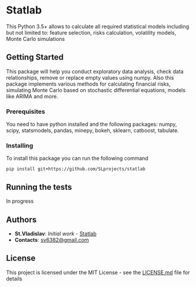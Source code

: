 # Statlab

This Python 3.5+ allows to calculate all required statistical models including but not limited to: feature selection, risks calculation, volatility models, Monte Carlo simulations

## Getting Started

This package will help you conduct exploratory data analysis, check data relationships, remove or replace empty values using numpy. Also this package implements various methods for calculating financial risks, simulating Monte Carlo based on stochastic differential equations, models like ARIMA and more.

### Prerequisites

You need to have python installed and the following packages: numpy, scipy, statsmodels, pandas, minepy, bokeh, sklearn, catboost, tabulate.

### Installing

To install this package you can run the following command

```
pip install git+https://github.com/SLprojects/statlab
```

## Running the tests

In progress

## Authors

* **St.Vladislav**: *Initial work* - [Statlab](https://github.com/SLprojects/statlab)
* **Contacts**: sv6382@gmail.com


## License

This project is licensed under the MIT License - see the [LICENSE.md](LICENSE.md) file for details


